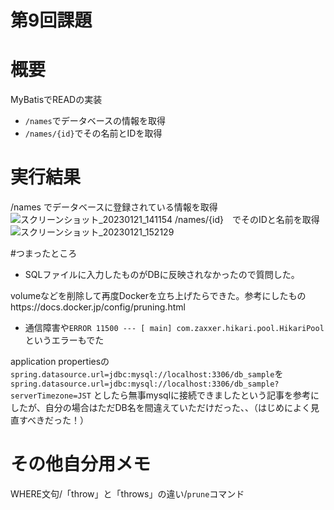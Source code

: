 # 第9回課題

# 概要
MyBatisでREADの実装
- ```/names```でデータベースの情報を取得
- ```/names/{id}```でその名前とIDを取得


# 実行結果
/names でデータベースに登録されている情報を取得
![スクリーンショット_20230121_141154](https://user-images.githubusercontent.com/114993632/213912787-01ec6793-f5ee-49c5-99f9-e4a8476ab557.png)
/names/{id}　でそのIDと名前を取得
![スクリーンショット_20230121_152129](https://user-images.githubusercontent.com/114993632/213912898-2476d735-b46e-49b0-8d4a-a3230bb54114.png)

#つまったところ
- SQLファイルに入力したものがDBに反映されなかったので質問した。

volumeなどを削除して再度Dockerを立ち上げたらできた。参考にしたものhttps://docs.docker.jp/config/pruning.html
- 通信障害や```ERROR 11500 --- [ main] com.zaxxer.hikari.pool.HikariPool```というエラーもでた


application propertiesの```spring.datasource.url=jdbc:mysql://localhost:3306/db_sample```を
```spring.datasource.url=jdbc:mysql://localhost:3306/db_sample?serverTimezone=JST```
としたら無事mysqlに接続できましたという記事を参考にしたが、自分の場合はただDB名を間違えていただけだった、、（はじめによく見直すべきだった！）

# その他自分用メモ
WHERE文句/「throw」と「throws」の違い/```prune```コマンド
